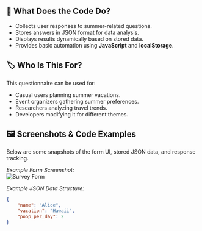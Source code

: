
## 🎯 What Does the Code Do?
- Collects user responses to summer-related questions.
- Stores answers in JSON format for data analysis.
- Displays results dynamically based on stored data.
- Provides basic automation using **JavaScript** and **localStorage**.

## 🏷️ Who Is This For?
This questionnaire can be used for:
- Casual users planning summer vacations.
- Event organizers gathering summer preferences.
- Researchers analyzing travel trends.
- Developers modifying it for different themes.

## 🖼️ Screenshots & Code Examples
Below are some snapshots of the form UI, stored JSON data, and response tracking.

*Example Form Screenshot:*  
![Survey Form](screenshots/survey_form.png)

*Example JSON Data Structure:*
```json
{
    "name": "Alice",
    "vacation": "Hawaii",
    "poop_per_day": 2
}
